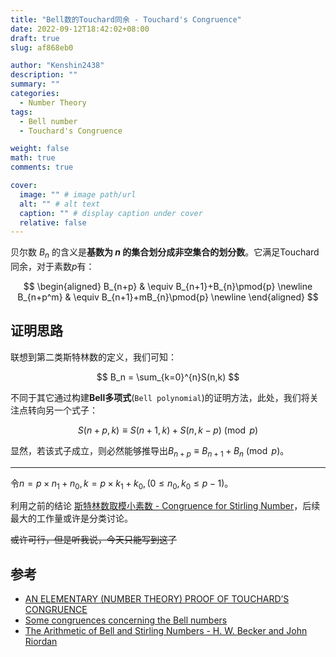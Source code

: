 ```yaml
---
title: "Bell数的Touchard同余 - Touchard's Congruence"
date: 2022-09-12T18:42:02+08:00
draft: true
slug: af868eb0

author: "Kenshin2438"
description: ""
summary: ""
categories: 
  - Number Theory
tags: 
  - Bell number
  - Touchard's Congruence

weight: false
math: true
comments: true

cover:
  image: "" # image path/url
  alt: "" # alt text
  caption: "" # display caption under cover
  relative: false
---
```


贝尔数 $B_n$ 的含义是**基数为 $n$ 的集合划分成非空集合的划分数**。它满足Touchard同余，对于素数$p$有：

$$
\begin{aligned}
B_{n+p}   & \equiv B_{n+1}+B_{n}\pmod{p} \newline
B_{n+p^m} & \equiv B_{n+1}+mB_{n}\pmod{p} \newline
\end{aligned}
$$

<!--more-->

## 证明思路

联想到第二类斯特林数的定义，我们可知：

$$
B_n = \sum_{k=0}^{n}S(n,k)
$$

不同于其它通过构建**Bell多项式**(`Bell polynomial`)的证明方法，此处，我们将关注点转向另一个式子：

$$
S(n+p,k) \equiv S(n+1,k)+S(n,k-p) \pmod{p}
$$

显然，若该式子成立，则必然能够推导出$B_{n+p}\equiv B_{n+1}+B_{n}\pmod{p}$。

---

令$n=p\times n_1+n_0,k=p\times k_1+k_0,(0\leq n_0,k_0 \leq p-1)$。

利用之前的结论 [斯特林数取模小素数 - Congruence for Stirling Number](https://kenshin2438.top/archives/16b0c7ac.html/)，后续最大的工作量或许是分类讨论。

~~或许可行，但是听我说，今天只能写到这了~~

## 参考

+ [AN ELEMENTARY (NUMBER THEORY) PROOF OF TOUCHARD’S CONGRUENCE](https://arxiv.org/pdf/0906.0696.pdf)
+ [Some congruences concerning the Bell numbers](https://www.emis.de/journals/BBMS/Bulletin/bul964/Robert-Gertsch.pdf)
+ [The Arithmetic of Bell and Stirling Numbers - H. W. Becker and John Riordan](https://www.jstor.org/stable/2372336)